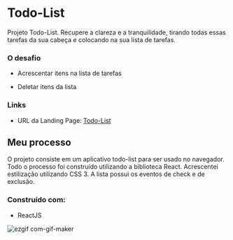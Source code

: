# Todo-List

Projeto Todo-List. Recupere a clareza e a tranquilidade, tirando todas essas tarefas da sua cabeça e colocando na sua lista de tarefas.

### O desafio

- Acrescentar itens na lista de tarefas

- Deletar itens da lista

### Links

- URL da Landing Page: [Todo-List](https://todo-list-dns.netlify.app/)

## Meu processo

O projeto consiste em um aplicativo todo-list para ser usado no navegador. Todo o processo foi construído utilizando a biblioteca React. Acrescentei estilização utilizando CSS 3. A lista possui os eventos de check e de  exclusão.

### Construído com:

- ReactJS

![ezgif com-gif-maker](https://user-images.githubusercontent.com/83840866/130660594-71153c66-e410-415b-82b4-d2f0f33c3a08.gif)

